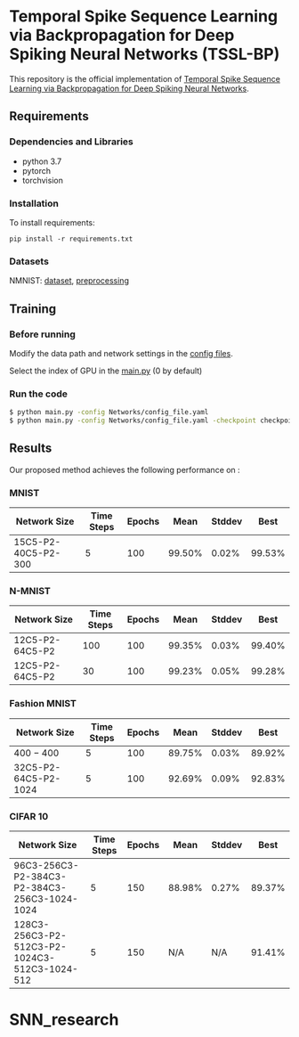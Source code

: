 # Temporal Spike Sequence Learning via Backpropagation for Deep Spiking Neural Networks (TSSL-BP)

This repository is the official implementation of [Temporal Spike Sequence Learning via Backpropagation for Deep Spiking Neural Networks](https://proceedings.neurips.cc/paper/2020/hash/8bdb5058376143fa358981954e7626b8-Abstract.html). 

## Requirements
### Dependencies and Libraries
* python 3.7
* pytorch
* torchvision

### Installation
To install requirements:

```setup
pip install -r requirements.txt
```

### Datasets
NMNIST: [dataset](https://www.garrickorchard.com/datasets/n-mnist), [preprocessing](https://github.com/stonezwr/TSSL-BP/tree/master/preprocessing/NMNIST)

## Training
### Before running
Modify the data path and network settings in the [config files](https://github.com/stonezwr/TSSL-BP/tree/master/Networks). 

Select the index of GPU in the [main.py](https://github.com/stonezwr/TSSL-BP/blob/master/main.py#L198) (0 by default)

### Run the code
```sh
$ python main.py -config Networks/config_file.yaml
$ python main.py -config Networks/config_file.yaml -checkpoint checkpoint/ckpt.pth // load the checkpoint
```

## Results
Our proposed method achieves the following performance on :

### MNIST

| Network Size         | Time Steps | Epochs | Mean | Stddev | Best |
| ------------------ |---------------- | -------------- | ------------- | ------------- | ------------- | 
| 15C5-P2-40C5-P2-300   |     5         |     100      |  99.50% | 0.02% |  99.53% |

### N-MNIST
| Network Size         | Time Steps | Epochs | Mean | Stddev | Best |
| ------------------ |---------------- | -------------- | ------------- | ------------- | ------------- | 
| 12C5-P2-64C5-P2   |     100         |     100      |  99.35% | 0.03% |  99.40% |
| 12C5-P2-64C5-P2   |     30         |     100      |  99.23% | 0.05% |  99.28% |

### Fashion MNIST
| Network Size         | Time Steps | Epochs | Mean | Stddev | Best |
| ------------------ |---------------- | -------------- | ------------- | ------------- | ------------- | 
| 400 − 400  |     5        |     100      |  89.75% | 0.03% |  89.92% |
| 32C5-P2-64C5-P2-1024   |     5         |     100      |  92.69% | 0.09% |  92.83% |

### CIFAR 10
| Network Size         | Time Steps | Epochs | Mean | Stddev | Best |
| ------------------ |---------------- | -------------- | ------------- | ------------- | ------------- | 
| 96C3-256C3-P2-384C3-P2-384C3-256C3-1024-1024  |     5        |     150      |  88.98% | 0.27% |  89.37% |
| 128C3-256C3-P2-512C3-P2-1024C3-512C3-1024-512   |     5         |     150      |  N/A | N/A |  91.41% |
# SNN_research
